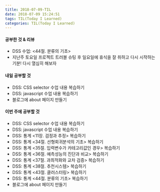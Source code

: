 ```yaml
---
title: 2018-07-09-TIL
date: 2018-07-09 15:24:51
tags: TIL(Today I Learned)
categories: TIL(Today I Learned)
---
```




#### 공부한 것 & 리뷰
- DSS 수업: <44절. 분류의 기초>
- 지난주 토요일 프로젝트 트러블 슈팅 후 일요일에 휴식을 잘 취하고 다시 시작하는 기분! 다시 열심히 해보자  


#### 내일 공부할 것
- DSS: CSS selector 수업 내용 복습하기
- DSS: javascript 수업 내용 복습하기
- 블로그에 about 페이지 만들기


#### 이번 주에 공부할 것
- DSS: CSS selector 수업 내용 복습하기
- DSS: javascript 수업 내용 복습하기
- DSS: 통계 <11장. 검정과 추정> 복습하기
- DSS: 통계 <34절. 선형회귀분석의 기초> 복습하기
- DSS: 통계 <35절. 입력변수가 카테고리값인 경우> 복습하기
- DSS: 통계 <36절. 예측성능의 진단과 비교> 복습하기
- DSS: 통계 <37절. 과최적화와 교차 검증> 복습하기
- DSS: 통계 <38절. 추천시스템> 복습하기
- DSS: 통계 <43절. 클러스터링> 복습하기
- DSS: 통계 <44절. 분류의 기초> 복습하기
- 블로그에 about 페이지 만들기